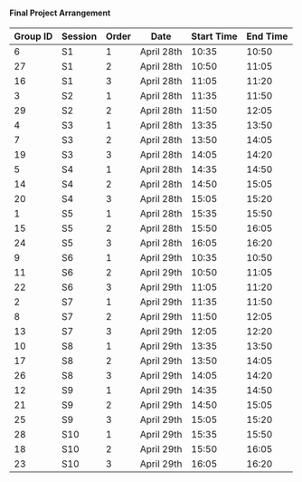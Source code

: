 #### Final Project Arrangement

| Group ID | Session | Order | Date | Start Time | End Time |
| - | - | - | - | - | - |
| 6 | S1 | 1 | April 28th | 10:35 | 10:50 |
| 27 | S1 | 2 | April 28th | 10:50 | 11:05 |
| 16 | S1 | 3 | April 28th | 11:05 | 11:20 |
| 3 | S2 | 1 | April 28th | 11:35 | 11:50 |
| 29 | S2 | 2 | April 28th | 11:50 | 12:05 |
| 4 | S3 | 1 | April 28th | 13:35 | 13:50 |
| 7 | S3 | 2 | April 28th | 13:50 | 14:05 |
| 19 | S3 | 3 | April 28th | 14:05 | 14:20 |
| 5 | S4 | 1 | April 28th | 14:35 | 14:50 |
| 14 | S4 | 2 | April 28th | 14:50 | 15:05 |
| 20 | S4 | 3 | April 28th | 15:05 | 15:20 |
| 1 | S5 | 1 | April 28th | 15:35 | 15:50 |
| 15 | S5 | 2 | April 28th | 15:50 | 16:05 |
| 24 | S5 | 3 | April 28th | 16:05 | 16:20 |
| 9 | S6 | 1 | April 29th | 10:35 | 10:50 |
| 11 | S6 | 2 | April 29th | 10:50 | 11:05 |
| 22 | S6 | 3 | April 29th | 11:05 | 11:20 |
| 2 | S7 | 1 | April 29th | 11:35 | 11:50 |
| 8 | S7 | 2 | April 29th | 11:50 | 12:05 |
| 13 | S7 | 3 | April 29th | 12:05 | 12:20 |
| 10 | S8 | 1 | April 29th | 13:35 | 13:50 |
| 17 | S8 | 2 | April 29th | 13:50 | 14:05 |
| 26 | S8 | 3 | April 29th | 14:05 | 14:20 |
| 12 | S9 | 1 | April 29th | 14:35 | 14:50 |
| 21 | S9 | 2 | April 29th | 14:50 | 15:05 |
| 25 | S9 | 3 | April 29th | 15:05 | 15:20 |
| 28 | S10 | 1 | April 29th | 15:35 | 15:50 |
| 18 | S10 | 2 | April 29th | 15:50 | 16:05 |
| 23 | S10 | 3 | April 29th | 16:05 | 16:20 |